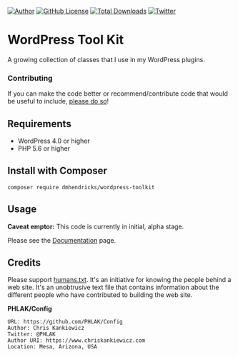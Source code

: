 [![Author](https://img.shields.io/badge/author-Daniel%20M.%20Hendricks-blue.svg)](https://www.danhendricks.com)
[![GitHub License](https://img.shields.io/badge/license-GPLv2-green.svg)](https://raw.githubusercontent.com/dmhendricks/wordpress-toolkit/master/LICENSE)
[![Total Downloads](https://img.shields.io/packagist/dt/dmhendricks/wordpress-toolkit.svg)](https://packagist.org/packages/dmhendricks/wordpress-toolkit)
[![Twitter](https://img.shields.io/twitter/url/https/github.com/dmhendricks/wordpress-toolkit.svg?style=social)](https://twitter.com/danielhendricks)

# WordPress Tool Kit

A growing collection of classes that I use in my WordPress plugins.

### Contributing

If you can make the code better or recommend/contribute code that would be useful to include, [please do so](https://github.com/dmhendricks/wordpress-toolkit/issues)!

## Requirements

* WordPress 4.0 or higher
* PHP 5.6 or higher

## Install with Composer

```
composer require dmhendricks/wordpress-toolkit
```

## Usage

**Caveat emptor:** This code is currently in initial, alpha stage.

Please see the [Documentation](https://github.com/dmhendricks/wordpress-toolkit/wiki) page.

## Credits

Please support [humans.txt](http://humanstxt.org/). It's an initiative for knowing the people behind a web site. It's an unobtrusive text file that contains information about the different people who have contributed to building the web site.

**PHLAK/Config**

	URL: https://github.com/PHLAK/Config
	Author: Chris Kankiewicz
	Twitter: @PHLAK
	Author URI: https://www.chriskankiewicz.com
	Location: Mesa, Arizona, USA
